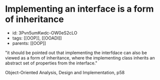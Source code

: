 # Implementing an interface is a form of inheritance
* id: 3Pvn5umKwdc-OW0eS2cLO
* tags: [[OOP]], [[OOADI]]
* parents: [[OOP]]

"it should be pointed out that implementing the interfdace can also be viewed as a form of inheritance, where the implementing class inherits an abstract set of properties from the interface."

Object-Oriented Analysis, Design and Implementation, p58